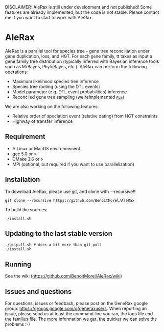 
DISCLAIMER: AleRax is still under development and not published! Some features are already implemented, but the code is not stable. Please contact me if you want to start to work with AleRax.

# AleRax  

AleRax is a parallel tool for species tree - gene tree reconciliation under gene duplication, loss, and HGT. For each gene family, tt takes as input a gene family tree distribution (typically inferred with Bayesian inference tools such as MrBayes, PhyloBayes, etc.). AleRax can perform the following operations:
* Maximum likelihood species tree inference
* Species tree rooting (using the DTL events)
* Model parameter (e.g. DTL event probabilities) inference
* Reconciled gene tree sampling (we reimplemented [`ALE`](https://github.com/ssolo/ALE)) 

We are also working on the following features:
* Relative order of speciation event (relative dating) from HGT constraints
* Highway of transfer inference

## Requirement

* A Linux or MacOS environnement
* gcc 5.0 or > 
* CMake 3.6 or >
* MPI (optional, but required if you want to use parallelization)

## Installation 


To download AleRax, please use git,  and clone with --recursive!!!

```
git clone --recursive https://github.com/BenoitMorel/AleRax
```

To build the sources:
```
./install.sh
```

## Updating to the last stable version


```
./gitpull.sh # does a bit more than git pull
./install.sh
```

## Running

See the wiki (https://github.com/BenoitMorel/AleRax/wiki)

## Issues and questions

For questions, issues or feedback, please post on the GeneRax google group: https://groups.google.com/g/generaxusers.
When reporting an issue, please send us at least the command line you ran, the logs file and the families file. The more information we get, the quicker we can solve the problems :-)

